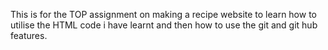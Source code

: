 This is for the TOP assignment on making a recipe website to learn how to utilise the HTML code i have learnt and then how
to use the git and git hub features.